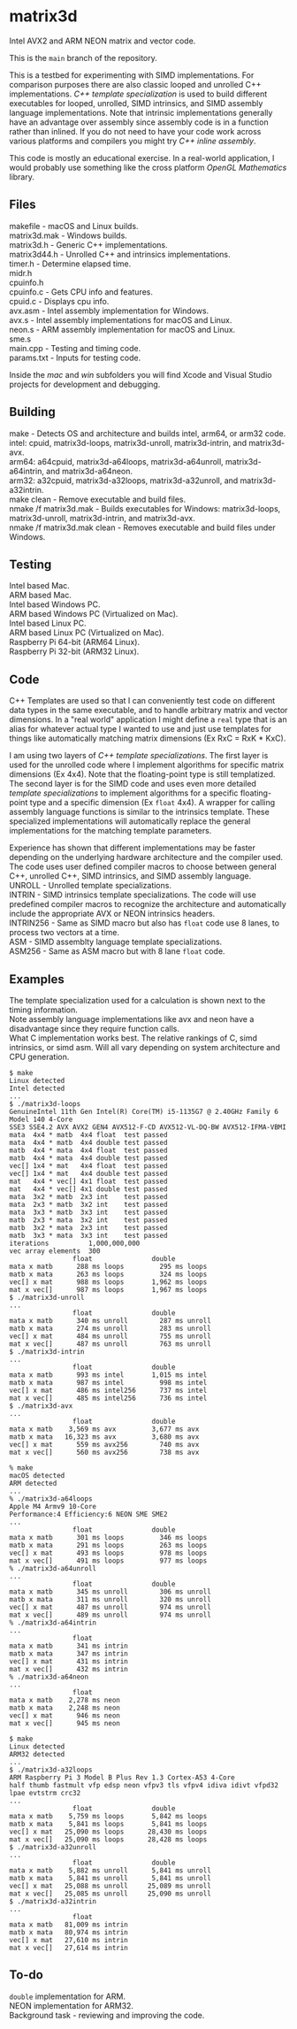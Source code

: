# matrix3d  
Intel AVX2 and ARM NEON matrix and vector code.

This is the ```main``` branch of the repository.

This is a testbed for experimenting with SIMD implementations. For comparison purposes there are also classic looped and unrolled C++ implementations. *C++ template specialization* is used to build different executables for looped, unrolled, SIMD intrinsics, and SIMD assembly language implementations. Note that intrinsic implementations generally have an advantage over assembly since assembly code is in a function rather than inlined. If you do not need to have your code work across various platforms and compilers you might try *C++ inline assembly*.

This code is mostly an educational exercise. In a real-world application, I would probably use something like the cross platform *OpenGL Mathematics* library.

## Files  
makefile - macOS and Linux builds.  
matrix3d.mak - Windows builds.  
matrix3d.h - Generic C++ implementations.  
matrix3d44.h - Unrolled C++ and intrinsics implementations.  
timer.h - Determine elapsed time.  
midr.h  
cpuinfo.h  
cpuinfo.c - Gets CPU info and features.  
cpuid.c - Displays cpu info.  
avx.asm - Intel assembly implementation for Windows.  
avx.s - Intel assembly implementations for macOS and Linux.  
neon.s - ARM assembly implementation for macOS and Linux.  
sme.s  
main.cpp - Testing and timing code.  
params.txt - Inputs for testing code.

Inside the *mac* and *win* subfolders you will find Xcode and Visual Studio projects for development and debugging.

## Building  
make - Detects OS and architecture and builds intel, arm64, or arm32 code.  
intel: cpuid, matrix3d-loops, matrix3d-unroll, matrix3d-intrin, and matrix3d-avx.  
arm64: a64cpuid, matrix3d-a64loops, matrix3d-a64unroll, matrix3d-a64intrin, and matrix3d-a64neon.  
arm32: a32cpuid, matrix3d-a32loops, matrix3d-a32unroll, and matrix3d-a32intrin.  
make clean - Remove executable and build files.  
nmake /f matrix3d.mak - Builds executables for Windows: matrix3d-loops, matrix3d-unroll, matrix3d-intrin, and matrix3d-avx.  
nmake /f matrix3d.mak clean - Removes executable and build files under Windows.

## Testing  
Intel based Mac.  
ARM based Mac.  
Intel based Windows PC.  
ARM based Windows PC (Virtualized on Mac).  
Intel based Linux PC.  
ARM based Linux PC (Virtualized on Mac).  
Raspberry Pi 64-bit (ARM64 Linux).  
Raspberry Pi 32-bit (ARM32 Linux).  

## Code  
C++ Templates are used so that I can conveniently test code on different data types in the same executable, and to handle arbitrary matrix and vector dimensions. In a "real world" application I might define a ```real``` type that is an alias for whatever actual type I wanted to use and just use templates for things like automatically matching matrix dimensions (Ex RxC = RxK * KxC).

I am using two layers of *C++ template specializations*. The first layer is used for the unrolled code where I implement algorithms for specific matrix dimensions (Ex 4x4). Note that the floating-point type is still templatized. The second layer is for the SIMD code and uses even more detailed *template specializations* to implement algorithms for a specific floating-point type and a specific dimension (Ex ```float``` 4x4). A wrapper for calling assembly language functions is similar to the intrinsics template. These specialized implementations will automatically replace the general implementations for the matching template parameters.

Experience has shown that different implementations may be faster depending on the underlying hardware architecture and the compiler used. The code uses user defined compiler macros to choose between general C++, unrolled C++, SIMD intrinsics, and SIMD assembly language.  
UNROLL - Unrolled template specializations.  
INTRIN - SIMD intrinsics template specializations. The code will use predefined compiler macros to recognize the architecture and automatically include the appropriate AVX or NEON intrinsics headers.  
INTRIN256 - Same as SIMD macro but also has ```float``` code use 8 lanes, to process two vectors at a time.  
ASM - SIMD assemblty language template specializations.  
ASM256 - Same as ASM macro but with 8 lane ```float``` code.

## Examples  
The template specialization used for a calculation is shown next to the timing information.  
Note assembly language implementations like avx and neon have a disadvantage since they require function calls.  
What C implementation works best. The relative rankings of C, simd intrinsics, or simd asm. Will all vary depending on system architecture and CPU generation.
```
$ make
Linux detected
Intel detected
...
$ ./matrix3d-loops
GenuineIntel 11th Gen Intel(R) Core(TM) i5-1135G7 @ 2.40GHz Family 6 Model 140 4-Core 
SSE3 SSE4.2 AVX AVX2 GEN4 AVX512-F-CD AVX512-VL-DQ-BW AVX512-IFMA-VBMI 
mata  4x4 * matb  4x4 float  test passed
mata  4x4 * matb  4x4 double test passed
matb  4x4 * mata  4x4 float  test passed
matb  4x4 * mata  4x4 double test passed
vec[] 1x4 * mat   4x4 float  test passed
vec[] 1x4 * mat   4x4 double test passed
mat   4x4 * vec[] 4x1 float  test passed
mat   4x4 * vec[] 4x1 double test passed
mata  3x2 * matb  2x3 int    test passed
mata  2x3 * matb  3x2 int    test passed
mata  3x3 * matb  3x3 int    test passed
matb  2x3 * mata  3x2 int    test passed
matb  3x2 * mata  2x3 int    test passed
matb  3x3 * mata  3x3 int    test passed
iterations          1,000,000,000
vec array elements  300
                float               double
mata x matb      288 ms loops         295 ms loops   
matb x mata      263 ms loops         324 ms loops   
vec[] x mat      988 ms loops       1,962 ms loops   
mat x vec[]      987 ms loops       1,967 ms loops   
$ ./matrix3d-unroll
...
                float               double
mata x matb      340 ms unroll        287 ms unroll  
matb x mata      274 ms unroll        283 ms unroll  
vec[] x mat      484 ms unroll        755 ms unroll  
mat x vec[]      487 ms unroll        763 ms unroll  
$ ./matrix3d-intrin 
...
                float               double
mata x matb      993 ms intel       1,015 ms intel   
matb x mata      987 ms intel         998 ms intel   
vec[] x mat      486 ms intel256      737 ms intel   
mat x vec[]      485 ms intel256      736 ms intel   
$ ./matrix3d-avx
...
                float               double
mata x matb    3,569 ms avx         3,677 ms avx     
matb x mata   16,323 ms avx         3,680 ms avx     
vec[] x mat      559 ms avx256        740 ms avx     
mat x vec[]      560 ms avx256        738 ms avx     

% make  
macOS detected
ARM detected
...
% ./matrix3d-a64loops
Apple M4 Armv9 10-Core 
Performance:4 Efficiency:6 NEON SME SME2 
...
                float               double
mata x matb      301 ms loops         346 ms loops   
matb x mata      291 ms loops         263 ms loops   
vec[] x mat      493 ms loops         978 ms loops   
mat x vec[]      491 ms loops         977 ms loops   
% ./matrix3d-a64unroll
...
                float               double
mata x matb      345 ms unroll        306 ms unroll  
matb x mata      311 ms unroll        320 ms unroll  
vec[] x mat      487 ms unroll        974 ms unroll  
mat x vec[]      489 ms unroll        974 ms unroll  
% ./matrix3d-a64intrin
...
                float               
mata x matb      341 ms intrin      
matb x mata      347 ms intrin      
vec[] x mat      431 ms intrin      
mat x vec[]      432 ms intrin      
% ./matrix3d-a64neon  
...
                float               
mata x matb    2,278 ms neon        
matb x mata    2,248 ms neon        
vec[] x mat      946 ms neon        
mat x vec[]      945 ms neon        

$ make
Linux detected
ARM32 detected
...
$ ./matrix3d-a32loops
ARM Raspberry Pi 3 Model B Plus Rev 1.3 Cortex-A53 4-Core 
half thumb fastmult vfp edsp neon vfpv3 tls vfpv4 idiva idivt vfpd32 lpae evtstrm crc32 
...
                float               double
mata x matb    5,759 ms loops       5,842 ms loops   
matb x mata    5,841 ms loops       5,841 ms loops   
vec[] x mat   25,090 ms loops      28,430 ms loops   
mat x vec[]   25,090 ms loops      28,428 ms loops   
$ ./matrix3d-a32unroll
...
                float               double
mata x matb    5,882 ms unroll      5,841 ms unroll  
matb x mata    5,841 ms unroll      5,841 ms unroll  
vec[] x mat   25,088 ms unroll     25,089 ms unroll  
mat x vec[]   25,085 ms unroll     25,090 ms unroll  
$ ./matrix3d-a32intrin
...
                float              
mata x matb   81,009 ms intrin     
matb x mata   80,974 ms intrin     
vec[] x mat   27,610 ms intrin     
mat x vec[]   27,614 ms intrin     
```

## To-do
```double``` implementation for ARM.  
NEON implementation for ARM32.  
Background task - reviewing and improving the code.  
